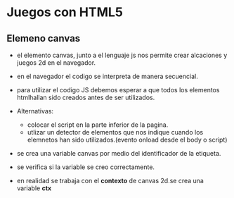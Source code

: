 # Juegos con HTML5


## Elemeno canvas 
- el elemento canvas, junto a el lenguaje js nos permite crear alcaciones y juegos 2d en el navegador.
- en el navegador el codigo se interpreta de manera secuencial.
- para utilizar el codigo JS debemos esperar a que todos los elementos htmlhallan sido creados antes de ser utilizados.
- Alternativas:
    - colocar el script en la parte inferior de la pagina.
    - utlizar un detector de elementos que nos indique cuando los elemnetos han sido utilizados.(evento onload desde el body o script)

- se crea una variable canvas por medio del identificador de la etiqueta.
- se verifica si la variable se creo correctamente.
- en realidad se trabaja con el **contexto** de canvas 2d.se crea una variable **ctx**


